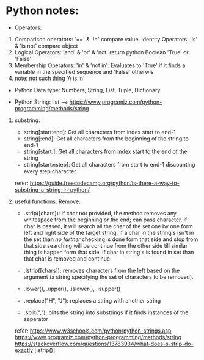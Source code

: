 # Python notes:

* Operators:
1. Comparison operators: '==' & '!=' compare value. Identity Operators: 'is' & 'is not' compare object
2. Logical Operators:  'and' & 'or' & 'not' return python Boolean 'True' or 'False'
3. Membership Operators: 'in' & 'not in': Evaluates to 'True' if it finds a variable in the specified sequence and 'False' otherwis
4. note: not such thing 'A is in'

* Python Data type: Numbers, String, List, Tuple, Dictionary

* Python String: list --> https://www.programiz.com/python-programming/methods/string
1. substring:
	- string[start:end]: Get all characters from index start to end-1
	- string[:end]: Get all characters from the beginning of the string to end-1
	- string[start:]: Get all characters from index start to the end of the string
	- string[start:end:step]: Get all characters from start to end-1 discounting every step character
   
   refer: https://guide.freecodecamp.org/python/is-there-a-way-to-substring-a-string-in-python/

2. useful functions:
	Remove:
	- .strip([chars]): if char not provided, the method removes any whitespace from the beginning or the end; can pass character. 
					   if char is passed, it will search all the char of the set one by one form left and right side of the target string.
					   If a char in the string s isn't in the set than *no further* checking is done form that side and stop from that side
					   searching will be continue from the other side till similar thing is happen form that side. 
					   if char in string s is found in set than that char is removed and continue
	- .lstrip([chars]): removes characters from the left based on the argument (a string specifying the set of characters to be removed).
	
	
	- .lower(), .upper(), .islower(), .isupper()
	- .replace("H", "J"):  replaces a string with another string
	- .split(","): plits the string into substrings if it finds instances of the separator
	
   refer: https://www.w3schools.com/python/python_strings.asp
		  https://www.programiz.com/python-programming/methods/string
		  https://stackoverflow.com/questions/13783934/what-does-s-strip-do-exactly [.strip()]